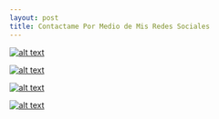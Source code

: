 ```yaml
---
layout: post
title: Contactame Por Medio de Mis Redes Sociales
---
```




[![alt text](https://1.bp.blogspot.com/-t9GV1JW_9yU/XfrKtqw5UwI/AAAAAAAAPFE/dYOceaKDxJc4H5AF9yE8hOhiL777me3yQCNcBGAsYHQ/s1600/23.png "Logo Title Text 1")](https://www.facebook.com/andresdavid.romeroalvarado?__tn__=%2CdlC-R-R&eid=ARAHIz96A_S8-Z1_hgtpTldxVfQv3e8S51VD_FNImlq72KtOpEq8Yg9uutnfNp8Recqpi-obIrYrKWQH&hc_ref=ARQI6D3MLe-ByM59VZB9wMmYL9wXlBuzPuiApIqD_yEiPRs_-UXhE-wSeG5QUWaWnlU)

[![alt text](https://1.bp.blogspot.com/-UQAgtdYh0-k/XfrLLsu3BII/AAAAAAAAPFQ/XaAL2Riu4PIcJefb-tNDtmKl4OhNmsX4ACNcBGAsYHQ/s1600/24.png "Logo Title Text 1")](https://www.instagram.com/andresromero.14/?hl=es-la)

[![alt text](https://1.bp.blogspot.com/-Q36YmMj7i1E/XfrJyqDhrZI/AAAAAAAAPE8/VXW563MLdAAIefrlrRjDNzK8SmZq9sToQCNcBGAsYHQ/s1600/5jh.png "Logo Title Text 1")](https://github.com/andyromero14)

[![alt text](https://1.bp.blogspot.com/-0yB4VY4i8p4/XfrMChsyJ9I/AAAAAAAAPFY/Ar3ev7oYiFECogFUWmqhxSNjvnDXtzavQCNcBGAsYHQ/s1600/25.png "Logo Title Text 1")](https://mail.google.com/mail/u/1/#search/andresromero140201%40gmail.com)
